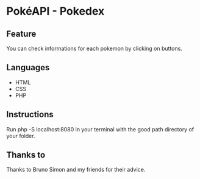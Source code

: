 # PokéAPI - Pokedex

## Feature
You can check informations for each pokemon by clicking on buttons.

## Languages
- HTML
- CSS
- PHP

## Instructions
Run php -S localhost:8080 in your terminal with the good path directory of your folder.

## Thanks to
Thanks to Bruno Simon and my friends for their advice.